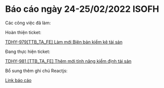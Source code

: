 # Báo cáo ngày 24-25/02/2022 ISOFH

Các công việc đã làm:

Hoàn thiện ticket:

[TDHY-979[TTB_TA_FE] Làm mới Biên bản kiểm kê tài sản](https://jira.isofh.com.vn/browse/TDHY-979)

Đang thực hiện ticket:

[TDHY-981 [TTB_TA_FE] Thêm mới tính năng kiểm định tài sản](https://jira.isofh.com.vn/browse/TDHY-981)

Bổ sung thêm ghi chú Reactjs:

[Link báo cáo](https://github.com/sonmh2329/REPORT_ISOFH/tree/master/report_reactjs)